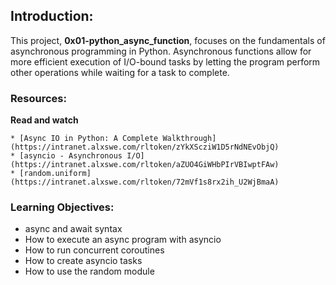 ## Introduction:
This project, **0x01-python_async_function**, focuses on the fundamentals of asynchronous programming in Python. Asynchronous functions allow for more efficient execution of I/O-bound tasks by letting the program perform other operations while waiting for a task to complete.

### Resources:
**Read and watch**
    
    * [Async IO in Python: A Complete Walkthrough](https://intranet.alxswe.com/rltoken/zYkXScziW1D5rNdNEvObjQ)
    * [asyncio - Asynchronous I/O](https://intranet.alxswe.com/rltoken/aZUO4GiWHbPIrVBIwptFAw)
    * [random.uniform](https://intranet.alxswe.com/rltoken/72mVf1s8rx2ih_U2WjBmaA)

### Learning Objectives:

* async and await syntax
* How to execute an async program with asyncio
* How to run concurrent coroutines
* How to create asyncio tasks
* How to use the random module
